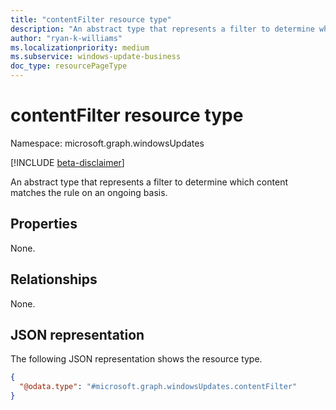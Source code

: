 ```yaml
---
title: "contentFilter resource type"
description: "An abstract type that represents a filter to determine which content matches the rule on an ongoing basis."
author: "ryan-k-williams"
ms.localizationpriority: medium
ms.subservice: windows-update-business
doc_type: resourcePageType
---
```


# contentFilter resource type

Namespace: microsoft.graph.windowsUpdates

[!INCLUDE [beta-disclaimer](../../includes/beta-disclaimer.md)]

An abstract type that represents a filter to determine which content matches the rule on an ongoing basis.

## Properties
None.

## Relationships
None.

## JSON representation
The following JSON representation shows the resource type.
<!-- {
  "blockType": "resource",
  "@odata.type": "microsoft.graph.windowsUpdates.contentFilter"
}
-->
``` json
{
  "@odata.type": "#microsoft.graph.windowsUpdates.contentFilter"
}
```
